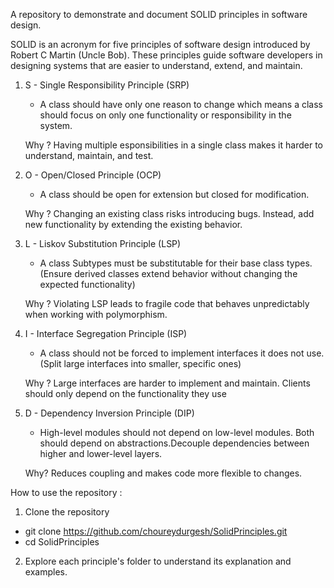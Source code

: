 
A repository to demonstrate and document SOLID principles in software design.


 SOLID is an acronym for five principles of software design introduced by Robert C Martin (Uncle Bob). 
 These principles guide software developers in designing systems that are easier to understand, extend, and maintain.

1. S - Single Responsibility Principle (SRP)
   - A class should have only one reason to change which means a class should focus on only one functionality or responsibility in the system.
   
   Why ? 
   Having multiple esponsibilities in a single class makes it harder to understand, maintain, and test.
   
2. O - Open/Closed Principle (OCP)
   - A class should be open for extension but closed for modification.
   
   Why ?
   Changing an existing class risks introducing bugs. Instead, add new functionality by extending the existing behavior.

3. L - Liskov Substitution Principle (LSP)
   - A class Subtypes must be substitutable for their base class types.(Ensure derived classes extend behavior without changing the expected functionality)

   Why ?
   Violating LSP leads to fragile code that behaves unpredictably when working with polymorphism.

4. I - Interface Segregation Principle (ISP)
   - A class should not be forced to implement interfaces it does not use.(Split large interfaces into smaller, specific ones)

   Why ? 
   Large interfaces are harder to implement and maintain. Clients should only depend on the functionality they use


5. D - Dependency Inversion Principle (DIP)
   - High-level modules should not depend on low-level modules. Both should depend on abstractions.Decouple dependencies between higher and lower-level layers.

   Why?
   Reduces coupling and makes code more flexible to changes.



How to use the repository : 

 1. Clone the repository
 - git clone https://github.com/choureydurgesh/SolidPrinciples.git
 - cd SolidPrinciples

 2. Explore each principle's folder to understand its explanation and examples.
 
